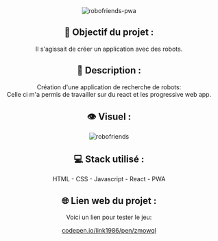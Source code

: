 <div align=center><img src="https://user-images.githubusercontent.com/27373255/145062426-5be2edf8-32f9-4dce-a095-bb5b95b8f71f.png" alt="robofriends-pwa"/></div>
<h2 align=center>🎯 Objectif du projet :</h2>
<p align=center>Il s'agissait de créer un application avec des robots.</p>

<h2 align=center>📝 Description :</h2>

<p align=center>Création d'une application de recherche de robots:</br>
Celle ci m'a permis de travailler sur du react et les progressive web app.</br>
</p>

<h2 align=center>👁️ Visuel :</h2>
<div align=center><img src="https://user-images.githubusercontent.com/27373255/145063543-638a2284-f066-444f-bbd0-d040e742459e.png" alt="robofriends"</div>

<h2 align=center>💻 Stack utilisé :</h2>

<p align=center>HTML - CSS - Javascript - React - PWA</p>

<h2 align=center>🌐 Lien web du projet :</h2>

<p align=center>Voici un lien pour tester le jeu:

  <a title="https://codepen.io/Link1986/pen/ZmoWqL" role="link" target="_blank" class="text-bold" rel="noopener noreferrer" href="https://codepen.io/Link1986/pen/ZmoWqL">codepen.io/link1986/pen/zmowql</a></p>
